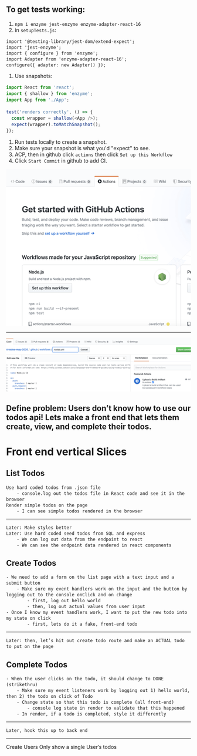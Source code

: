 ## To get tests working:
1) `npm i enzyme jest-enzyme enzyme-adapter-react-16`
1) in `setupTests.js`:
```
import '@testing-library/jest-dom/extend-expect';
import 'jest-enzyme';
import { configure } from 'enzyme';
import Adapter from 'enzyme-adapter-react-16';
configure({ adapter: new Adapter() });
```
1) Use snapshots:

```js
import React from 'react';
import { shallow } from 'enzyme';
import App from './App';

test('renders correctly', () => {
  const wrapper = shallow(<App />);
  expect(wrapper).toMatchSnapshot();
});
```
1) Run tests locally to create a snapshot.
1) Make sure your snapshot is what you'd "expect" to see. 
1) ACP, then in github click `actions` then click `Set up this Workflow`
1) Click `Start Commit` in github to add CI.

![](./github-actions.png)

---

![](./actions-2.png)

## Define problem: Users don’t know how to use our todos api! Lets make a front end that lets them create, view, and complete their todos.

# Front end vertical Slices

## List Todos
	Use hard coded todos from .json file
		- console.log out the todos file in React code and see it in the browser
	Render simple todos on the page
		- I can see simple todos rendered in the browser
---
    Later: Make styles better
	Later: Use hard coded seed todos from SQL and express
		- We can log out data from the endpoint to react
		- We can see the endpoint data rendered in react components

## Create Todos
	- We need to add a form on the list page with a text input and a submit button
		- Make sure my event handlers work on the input and the button by logging out to the console onClick and on change
			- first, log out hello world
			- then, log out actual values from user input
	- Once I know my event handlers work, I want to put the new todo into my state on click
			- first, lets do it a fake, front-end todo
---
	Later: then, let’s hit out create todo route and make an ACTUAL todo to put on the page

## Complete Todos
	- When the user clicks on the todo, it should change to DONE (strikethru)
		- Make sure my event listeners work by logging out 1) hello world, then 2) the todo on click of Todo
		- Change state so that this todo is complete (all front-end)
			- console log state in render to validate that this happened
		- In render, if a todo is completed, style it differently
---
	Later, hook this up to back end
		

---
Create Users
Only show a single User’s todos
